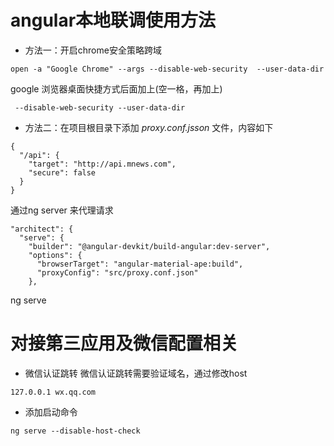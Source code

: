 # angular本地联调使用方法


* 方法一：开启chrome安全策略跨域

```
open -a "Google Chrome" --args --disable-web-security  --user-data-dir
```
google 浏览器桌面快捷方式后面加上(空一格，再加上)  

```
 --disable-web-security --user-data-dir
```


* 方法二：在项目根目录下添加 *proxy.conf.jsson* 文件，内容如下

```
{
  "/api": {
    "target": "http://api.mnews.com",
    "secure": false
  }
}
```

通过ng server 来代理请求

```
"architect": {
  "serve": {
    "builder": "@angular-devkit/build-angular:dev-server",
    "options": {
      "browserTarget": "angular-material-ape:build",
      "proxyConfig": "src/proxy.conf.json"
    },
```
ng serve


# 对接第三应用及微信配置相关

* 微信认证跳转
微信认证跳转需要验证域名，通过修改host
```
127.0.0.1 wx.qq.com
```
* 添加启动命令
```
ng serve --disable-host-check
```
